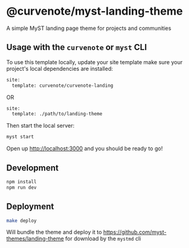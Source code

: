 # @curvenote/myst-landing-theme

A simple MyST landing page theme for projects and communities

## Usage with the `curvenote` or `myst` CLI

To use this template locally, update your site template make sure your project's local dependencies are installed:

```sh
site:
  template: curvenote/curvenote-landing
```

OR

```sh
site:
  template: ./path/to/landing-theme
```

Then start the local server:

```sh
myst start
```

Open up [http://localhost:3000](http://localhost:3000) and you should be ready to go!

## Development

```bash
npm install
npm run dev
```

## Deployment

```sh
make deploy
```

Will bundle the theme and deploy it to https://github.com/myst-themes/landing-theme for download by the `mystmd` cli
